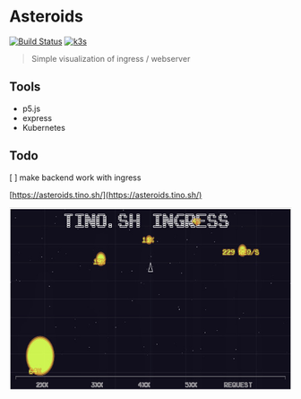 # Asteroids

[![Build Status](https://jenkins.tino.sh/buildStatus/icon?job=asteroids%2Fmaster)](https://jenkins.tino.sh/job/asteroids/job/master/)
[![k3s](https://img.shields.io/badge/run%20on%20-Raspberry%20Pi-red)](https://github.com/tinoschroeter/k8s.homelab)

> Simple visualization of ingress / webserver

## Tools

* p5.js
* express
* Kubernetes

## Todo

[ ] make backend work with ingress

[https://asteroids.tino.sh/](https://asteroids.tino.sh/)

<img src="https://raw.githubusercontent.com/tinoschroeter/asteroids/master/docs/Screenshot.jpg" align="left"
     alt="rain" width="700" height="327">
